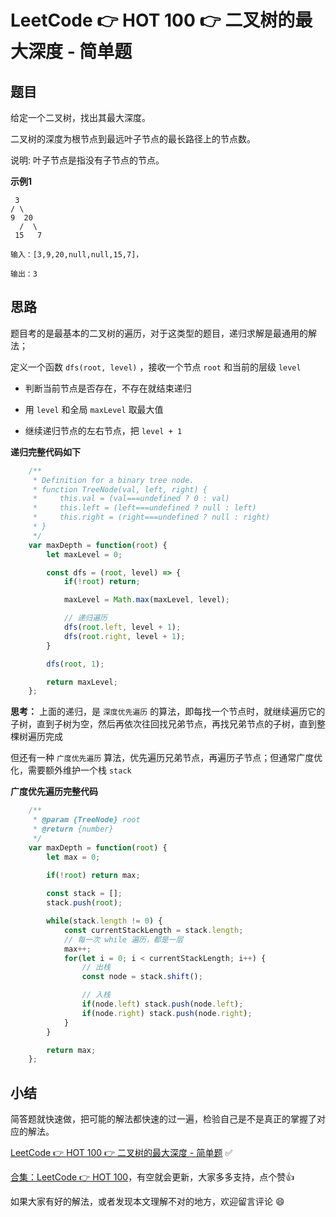 # LeetCode 👉 HOT 100 👉 二叉树的最大深度 - 简单题

## 题目

给定一个二叉树，找出其最大深度。

二叉树的深度为根节点到最远叶子节点的最长路径上的节点数。

说明: 叶子节点是指没有子节点的节点。



**示例1**

     3
    / \
    9  20
      /  \
     15   7

    输入：[3,9,20,null,null,15,7]，

    输出：3


## 思路

题目考的是最基本的二叉树的遍历，对于这类型的题目，递归求解是最通用的解法；

定义一个函数 `dfs(root, level)` ，接收一个节点 `root` 和当前的层级 `level`

- 判断当前节点是否存在，不存在就结束递归

- 用 `level` 和全局 `maxLevel` 取最大值

- 继续递归节点的左右节点，把 `level + 1`

**递归完整代码如下**

```js
    /**
     * Definition for a binary tree node.
     * function TreeNode(val, left, right) {
     *     this.val = (val===undefined ? 0 : val)
     *     this.left = (left===undefined ? null : left)
     *     this.right = (right===undefined ? null : right)
     * }
     */
    var maxDepth = function(root) {
        let maxLevel = 0;

        const dfs = (root, level) => {
            if(!root) return;

            maxLevel = Math.max(maxLevel, level);

            // 递归遍历
            dfs(root.left, level + 1);
            dfs(root.right, level + 1);
        }

        dfs(root, 1);

        return maxLevel;
    };
```


**思考：** 上面的递归，是 `深度优先遍历` 的算法，即每找一个节点时，就继续遍历它的子树，直到子树为空，然后再依次往回找兄弟节点，再找兄弟节点的子树，直到整棵树遍历完成

但还有一种 `广度优先遍历` 算法，优先遍历兄弟节点，再遍历子节点；但通常广度优化，需要额外维护一个栈 `stack`

**广度优先遍历完整代码**

```js
    /**
     * @param {TreeNode} root
     * @return {number}
     */
    var maxDepth = function(root) {
        let max = 0;

        if(!root) return max;
        
        const stack = [];
        stack.push(root);

        while(stack.length != 0) {
            const currentStackLength = stack.length;
            // 每一次 while 遍历，都是一层
            max++;
            for(let i = 0; i < currentStackLength; i++) {
                // 出栈
                const node = stack.shift();

                // 入栈
                if(node.left) stack.push(node.left);
                if(node.right) stack.push(node.right);
            }
        }

        return max;
    };


```


## 小结

简答题就快速做，把可能的解法都快速的过一遍，检验自己是不是真正的掌握了对应的解法。


[LeetCode 👉 HOT 100 👉 二叉树的最大深度 - 简单题](https://leetcode-cn.com/problems/maximum-depth-of-binary-tree/) ✅


[合集：LeetCode 👉 HOT 100](https://juejin.cn/column/7029946677398077476)，有空就会更新，大家多多支持，点个赞👍

如果大家有好的解法，或者发现本文理解不对的地方，欢迎留言评论 😄

